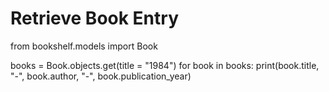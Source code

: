 # Retrieve Book Entry
from bookshelf.models import Book

books = Book.objects.get(title = "1984")
for book in books:
    print(book.title, "-", book.author, "-", book.publication_year)

